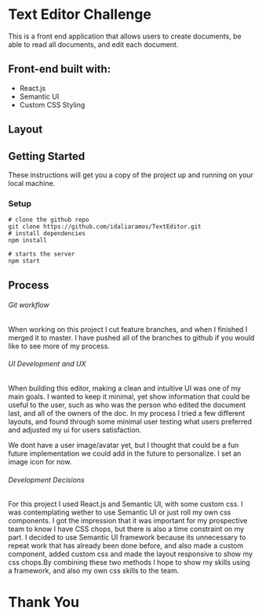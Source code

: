 # Text Editor Challenge

This is a front end application that allows users to create documents, be able to read all documents, and edit each document.

## Front-end built with:

* React.js
* Semantic UI
* Custom CSS Styling

## Layout



## Getting Started

These instructions will get you a copy of the project up and running on your local machine.

### Setup

```
# clone the github repo
git clone https://github.com/idaliaramos/TextEditor.git
# install dependencies
npm install

# starts the server
npm start
```

## Process

###### Git workflow

When working on this project I cut feature branches, and when I finished I merged it to master. I have pushed all of the branches to github if you would like to see more of my process.

###### UI Development and UX

When building this editor, making a clean and intuitive UI was one of my main goals. I wanted to keep it minimal, yet show information that could be useful to the user, such as who was the person who edited the document last, and all of the owners of the doc. In my process I tried a few different layouts, and found through some minimal user testing what users preferred and adjusted my ui for users satisfaction.

We dont have a user image/avatar yet, but I thought that could be a fun future implementation we could add in the future to personalize. I set an image icon for now.

###### Development Decisions

For this project I used React.js and Semantic UI, with some custom css. I was contemplating wether to use Semantic UI or just roll my own css components. I got the impression that it was important for my prospective team to know I have CSS chops, but there is also a time constraint on my part. I decided to use Semantic UI framework because its unnecessary to repeat work that has already been done before, and also made a custom component, added custom css and made the layout responsive to show my css chops.By combining these two methods I hope to show my skills using a framework, and also my own css skills to the team.

# Thank You
